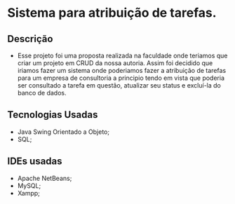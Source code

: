 # Sistema para atribuição de tarefas.

## Descrição
- Esse projeto foi uma proposta realizada na faculdade onde teriamos que criar um projeto em CRUD da nossa autoria. Assim foi decidido que iriamos fazer um sistema onde poderiamos fazer a atribuição de tarefas para um empresa de consultoria a principio tendo em vista que poderia ser consultado a tarefa em questão, atualizar seu status e excluí-la do banco de dados.

## Tecnologias Usadas
- Java Swing Orientado a Objeto;
- SQL;

## IDEs usadas
- Apache NetBeans;
- MySQL;
- Xampp;
